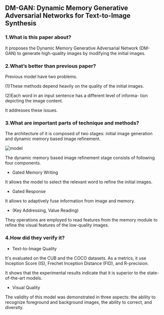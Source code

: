 ## DM-GAN: Dynamic Memory Generative Adversarial Networks for Text-to-Image Synthesis

### 1.What is this paper about?

It proposes the Dynamic Memory Generative Adversarial Network (DM-GAN) to generate high-quality images by modifying the initial images.

### 2.What’s better than previous paper?

Previous model have two problems.

(1)These methods depend heavily on the quality of the initial images.

(2)Each word in an input sentence has a different level of informa- tion depicting the image content.

It addresses these issues.

### 3.What are important parts of technique and methods?

The architecture of it is composed of two stages: initial image generation and dynamic memory based image refinement.

![model](ryugo417.github.io/detail/img/DM-GAN_model.png) 

The dynamic memory based image refinement stage consists of following four components.

- Gated Memory Writing

It allows the model to select the relevant word to refine the initial images.

- Gated Response

It allows to adaptively fuse information from image and memory.

- (Key Addressing, Value Reading)
  
They operations are employed to read features from the memory module to refine the visual features of the low-quality images.

### 4.How did they verify it?

- Text-to-Image Quality

It's evaluated on the CUB and the COCO datasets. As a metrics, it use Inception Score (IS), Frechet Inception Distance (FID), and R-precision.

It shows that the experimental results indicate that it is superior to the state-of-the-art models.

- Visual Quality

The validity of this model was demonstrated in three aspects: the ability to recognize foreground and background images, the ability to correct, and diversity.